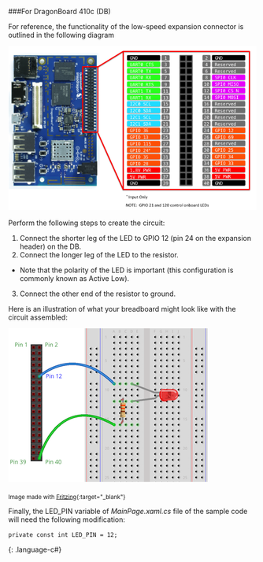 ###For DragonBoard 410c (DB)

For reference, the functionality of the low-speed expansion connector is outlined in the following diagram

![DragonBoard Low-Speed Expansion Connector](../../../images/PinMappings/DB_pinout.png)

Perform the following steps to create the circuit:

1. Connect the shorter leg of the LED to GPIO 12 (pin 24 on the expansion header) on the DB.
2. Connect the longer leg of the LED to the resistor.
* Note that the polarity of the LED is important (this configuration is commonly known as Active Low).
3. Connect the other end of the resistor to ground.

Here is an illustration of what your breadboard might look like with the circuit assembled:

![DragonBoard BreadBoard](../../../images/Blinky/breadboard_assembled_db_kit.png)

<sub>Image made with [Fritzing](http://fritzing.org/){:target="_blank"}</sub>

Finally, the LED_PIN variable of _MainPage.xaml.cs_ file of the sample code will need the following modification:

~~~
private const int LED_PIN = 12;
~~~
{: .language-c#}

